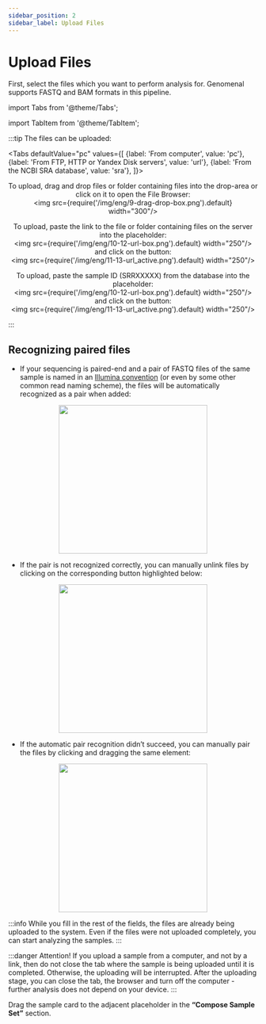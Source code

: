 ```yaml
---
sidebar_position: 2
sidebar_label: Upload Files
---
```


# Upload Files

First, select the files which you want to perform analysis for. Genomenal supports FASTQ and BAM formats in this pipeline.

import Tabs from '@theme/Tabs';

import TabItem from '@theme/TabItem';

:::tip The files can be uploaded:

<Tabs
  defaultValue="pc"
  values={[
    {label: 'From computer', value: 'pc'},
    {label: 'From FTP, HTTP or Yandex Disk servers', value: 'url'},
    {label: 'From the NCBI SRA database', value: 'sra'},
  ]}>
  <TabItem value="pc"><p align="center">To upload, drag and drop files or folder containing files into the drop-area or click on it to open the File Browser:<br />
  	<img src={require('/img/eng/9-drag-drop-box.png').default}  width="300"/></p>
  </TabItem>
  <TabItem value="url"><p align="center">To upload, paste the link to the file or folder containing files on the server into the placeholder:<br />
  	<img src={require('/img/eng/10-12-url-box.png').default} width="250"/><br />
  and click on the button:<br />
  	<img src={require('/img/eng/11-13-url_active.png').default} width="250"/></p>
  </TabItem>
  <TabItem value="sra"><p align="center">To upload, paste the sample ID (SRRXXXXX) from the database into the placeholder:<br />
  	<img src={require('/img/eng/10-12-url-box.png').default} width="250"/><br />
  and click on the button:<br />
  	<img src={require('/img/eng/11-13-url_active.png').default} width="250"/></p>
  </TabItem>
</Tabs>


:::

## Recognizing paired files

- If your sequencing is paired-end and a pair of FASTQ files of the same sample is named in an [Illumina convention](https://support.illumina.com/help/BaseSpace_OLH_009008/Content/Source/Informatics/BS/NamingConvention_FASTQ-files-swBS.htm) (or even by some other common read naming scheme), the files will be automatically recognized as a pair when added:

<p align="center">
<img src={require('/img/eng/4-14-pair.png').default} width="300"/>
</p>

- If the pair is not recognized correctly, you can manually unlink files by clicking on the corresponding button highlighted below:

<p align="center">
<img src={require('/img/eng/5-15-unpair.png').default} width="300"/>
</p>

- If the automatic pair recognition didn’t succeed, you can manually pair the files by clicking and dragging the same element:

<p align="center">
<img src={require('/img/eng/6-16-force-pair.png').default} width="300"/>
</p>

:::info
While you fill in the rest of the fields, the files are already being uploaded to the system. Even if the files were not uploaded completely, you can start analyzing the samples.
:::

:::danger Attention!
If you upload a sample from a computer, and not by a link, then do not close the tab where the sample is being uploaded until it is completed. Otherwise, the uploading will be interrupted. After the uploading stage, you can close the tab, the browser and turn off the computer - further analysis does not depend on your device.
:::

Drag the sample card to the adjacent placeholder in the **“Compose Sample Set”** section.
